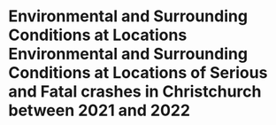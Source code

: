 # Environmental and Surrounding Conditions at Locations Environmental and Surrounding Conditions at Locations of Serious and Fatal crashes in Christchurch between 2021 and 2022
